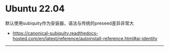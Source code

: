 # Ubuntu 22.04


默认使用subiquity作为安装器，语法与传统的preseed差异非常大

* <https://canonical-subiquity.readthedocs-hosted.com/en/latest/reference/autoinstall-reference.html#ai-identity>





---